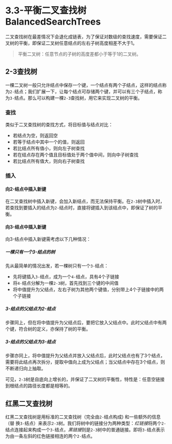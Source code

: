 # 3.3-平衡二叉查找树BalancedSearchTrees
二叉查找树在最差情况下会退化成链表，为了保证对数级的查找速度，需要保证二叉树的平衡，即保证二叉树任意结点的左右子树高度相差不大于1。

> 平衡二叉树：任意节点的子树的高度差都小于等于1的二叉树。

## 2-3查找树
一棵二叉树一般只允许结点中保存一个键，一个结点有两个子结点，这样的结点称为`2-`结点；我们扩展一下，让每个结点可存储两个键，并可以有三个子结点，称为`3-`结点。那么可以构建一棵`2-3`查找树，用它来实现二叉树的平衡。

### 查找
类似于二叉查找树的查找方式，将目标值与结点对比：
- 若结点为空，则返回空
- 若等于结点中其中一个的值，则返回
- 若比结点所有值小，则向左子树查找
- 若在结点存在两个值且目标值处于两个值中间，则向中子树查找
- 若比结点所有值大，则向右子树查找

### 插入
#### 向2-结点中插入新键
在二叉查找树中插入新键，会加入新结点，而无法保持平衡。在`2-3`树中插入时，若查找到要插入的结点为`2-`结点时，直接将键插入到该结点中，即保证了树的平衡。

#### 向3-结点中插入新键
向3-结点中插入新键需考虑以下几种情况：
##### 一棵只有一个3-结点的树
先从最简单的情况出发，若一棵树只有一个`3-`结点：
- 先将键插入`3-`结点，成为一个`4-`结点，具有4个子链接
- 将`4-`结点分解为一棵`2-3`树，首先找到三个键的中间值
- 将中值提升为父结点，左右子树为其他两个键值，分别带上4个子链接中的两个子链接

##### 3-结点的父结点为2-结点
步骤同上，但在将中值提升为父结点后，要把它放入父结点中。此时父结点中有两个键，符合树的定义，亦保持了树的平衡。

##### 3-结点的父结点为3-结点
步骤亦同上，将中值提升为父结点并放入父结点后，此时父结点也有了3个结点，需要将此结点再次拆分，提取中值向上成为父结点；当父结点中存在3个结点，则不断递归向上抽取。

可见，`2-3`树是自底向上增长的，并保证了二叉树的平衡性，特性是：任意空链接到根结点的路径长度都是相等的。

## 红黑二叉查找树
红黑二叉查找树是用标准的二叉查找树（完全由`2-`结点构成) 和一些额外的信息（替 换`3-`结点）来表示`2-3`树。我们将树中的链接分为两种类型：*红链接*将两个`2-`结点连接起来构成一个`3-`结点，*黑链接*则是`2-3`树中的普通链接。即将`3-`结点表示为由一条左斜的红色链接相连的两个`2-`结点。